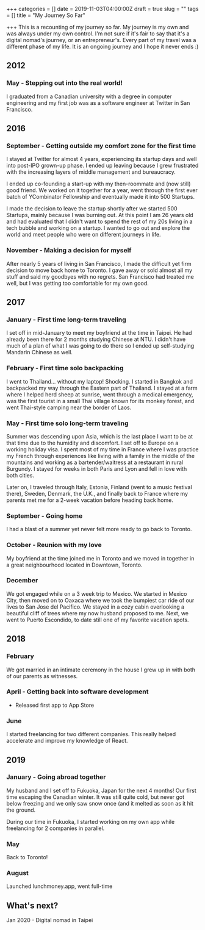 +++
categories = []
date = 2019-11-03T04:00:00Z
draft = true
slug = ""
tags = []
title = "My Journey So Far"

+++
This is a recounting of my journey so far. My journey is my own and was always under my own control. I'm not sure if it's fair to say that it's a digital nomad's journey, or an entrepreneur's. Every part of my travel was a different phase of my life. It is an ongoing journey and I hope it never ends :)

## 2012

### May - Stepping out into the real world!

I graduated from a Canadian university with a degree in computer engineering and my first job was as a software engineer at Twitter in San Francisco.

## 2016

### September - Getting outside my comfort zone for the first time

I stayed at Twitter for almost 4 years, experiencing its startup days and well into post-IPO grown-up phase. I ended up leaving because I grew frustrated with the increasing layers of middle management and bureaucracy. 

I ended up co-founding a start-up with my then-roommate and (now still) good friend. We worked on it together for a year, went through the first ever batch of YCombinator Fellowship and eventually made it into 500 Startups. 

I made the decision to leave the startup shortly after we started 500 Startups, mainly because I was burning out. At this point I am 26 years old and had evaluated that I didn't want to spend the rest of my 20s living in a tech bubble and working on a startup. I wanted to go out and explore the world and meet people who were on different journeys in life.

### November - Making a decision for myself

After nearly 5 years of living in San Francisco, I made the difficult yet firm decision to move back home to Toronto. I gave away or sold almost all my stuff and said my goodbyes with no regrets. San Francisco had treated me well, but I was getting too comfortable for my own good.

## 2017

### January - First time long-term traveling

I set off in mid-January to meet my boyfriend at the time in Taipei. He had already been there for 2 months studying Chinese at NTU. I didn't have much of a plan of what I was going to do there so I ended up self-studying Mandarin Chinese as well.

### February - First time solo backpacking

I went to Thailand... without my laptop! Shocking. I started in Bangkok and backpacked my way through the Eastern part of Thailand. I stayed at a farm where I helped herd sheep at sunrise, went through a medical emergency, was the first tourist in a small Thai village known for its monkey forest, and went Thai-style camping near the border of Laos.

### May - First time solo long-term traveling

Summer was descending upon Asia, which is the last place I want to be at that time due to the humidity and discomfort. I set off to Europe on a working holiday visa. I spent most of my time in France where I was practice my French through experiences like living with a family in the middle of the mountains and working as a bartender/waitress at a restaurant in rural Burgundy. I stayed for weeks in both Paris and Lyon and fell in love with both cities.

Later on, I traveled through Italy, Estonia, Finland (went to a music festival there), Sweden, Denmark, the U.K., and finally back to France where my parents met me for a 2-week vacation before heading back home.

### September - Going home

I had a blast of a summer yet never felt more ready to go back to Toronto. 

### October - Reunion with my love

My boyfriend at the time joined me in Toronto and we moved in together in a great neighbourhood located in Downtown, Toronto.

### December

We got engaged while on a 3 week trip to Mexico. We started in Mexico City, then moved on to Oaxaca where we took the bumpiest car ride of our lives to San Jose del Pacifico. We stayed in a cozy cabin overlooking a beautiful cliff of trees where my now husband proposed to me. Next, we went to Puerto Escondido, to date still one of my favorite vacation spots.

## 2018

### February

We got married in an intimate ceremony in the house I grew up in with both of our parents as witnesses.

### April - Getting back into software development

 - Released first app to App Store

### June

I started freelancing for two different companies. This really helped accelerate and improve my knowledge of React.

## 2019

### January - Going abroad together

My husband and I set off to Fukuoka, Japan for the next 4 months! Our first time escaping the Canadian winter. It was still quite cold, but never got below freezing and we only saw snow once (and it melted as soon as it hit the ground.

During our time in Fukuoka, I started working on my own app while freelancing for 2 companies in parallel. 

### May

Back to Toronto!

### August

Launched lunchmoney.app, went full-time

## What's next?

Jan 2020 - Digital nomad in Taipei